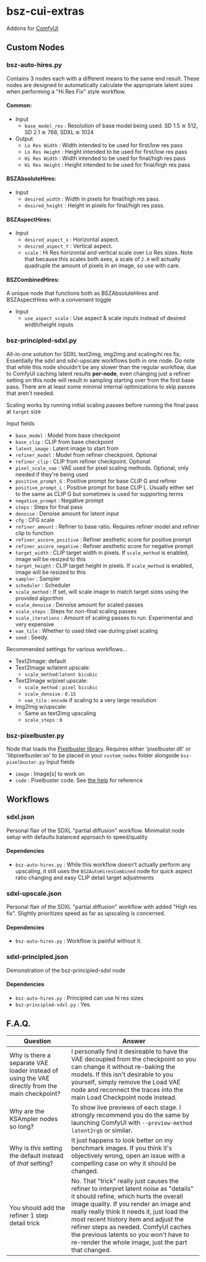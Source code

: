 # bsz-cui-extras
Addons for [ComfyUI](https://github.com/comfyanonymous/ComfyUI)

## Custom Nodes

### bsz-auto-hires.py
Contains 3 nodes each with a different means to the same end result.
These nodes are designed to automatically calculate the appropriate latent sizes when performing a "Hi Res Fix" style workflow.

#### Common:
  - Input
    - `base_model_res` : Resolution of base model being used. SD 1.5 ≅ 512, SD 2.1 ≅ 768, SDXL ≅ 1024
  - Output
    - `Lo Res Width` : Width intended to be used for first/low res pass
    - `Lo Res Height` : Height intended to be used for first/low res pass
    - `Hi Res Width` : Width intended to be used for final/high res pass
    - `Hi Res Height` : Height intended to be used for final/high res pass

#### BSZAbsoluteHires:
  - Input
    - `desired_width` : Width in pixels for final/high res pass.
    - `desired_height` : Height in pixels for final/high res pass.

#### BSZAspectHires:
  - Input
    - `desired_aspect_x` : Horizontal aspect.
    - `desired_aspect_Y` : Vertical aspect.
    - `scale` : Hi Res horizontal and vertical scale over Lo Res sizes. Note that because this scales both axes, a scale of `2.0` will actually quadruple the amount of pixels in an image, so use with care.

#### BSZCombinedHires:
A unique node that functions both as BSZAbsoluteHires and BSZAspectHires with a convenient toggle
  - Input
    - `use_aspect_scale` : Use aspect & scale inputs instead of desired width/height inputs

### bsz-principled-sdxl.py
All-in-one solution for SDXL text2img, img2img and scaling/hi res fix. Essentially the sdxl and sdxl-upscale workflows both in one node. Do note that while this node shouldn't be any slower than the regular workflow, due to ComfyUI caching latent results **per-node**, even changing just a refiner setting on this node will result in sampling starting over from the first base pass. There are at least some minimal internal optimizations to skip passes that aren't needed.

Scaling works by running initial scaling passes before running the final pass at `target` size

Input fields
  - `base_model` : Model from base checkpoint
  - `base_clip` : CLIP from base checkpoint
  - `latent_image` : Latent image to start from
  - `refiner_model` : Model from refiner checkpoint. Optional
  - `refiner_clip` : CLIP from refiner checkpoint. Optional
  - `pixel_scale_vae` : VAE used for pixel scaling methods. Optional, only needed if they're being used
  - `positive_prompt_G` : Positive prompt for base CLIP G and refiner
  - `positive_prompt_L` : Positive prompt for base CLIP L. Usually either set to the same as CLIP G but sometimes is used for supporting terms
  - `negative_prompt` : Negative prompt
  - `steps` : Steps for final pass
  - `denoise` : Denoise amount for latent input
  - `cfg` : CFG scale
  - `refiner_amount` : Refiner to base ratio. Requires refiner model and refiner clip to function
  - `refiner_ascore_positive` : Refiner aesthetic score for positive prompt
  - `refiner_ascore_negative` : Refiner aesthetic score for negative prompt
  - `target_width` : CLIP target width in pixels. If `scale_method` is enabled, image will be resized to this
  - `target_height` : CLIP target height in pixels. If `scale_method` is enabled, image will be resized to this
  - `sampler` : Sampler
  - `scheduler` : Scheduler
  - `scale_method` : If set, will scale image to match target sizes using the provided algorithm
  - `scale_denoise` : Denoise amount for scaled passes
  - `scale_steps` : Steps for non-final scaling passes
  - `scale_iterations` : Amount of scaling passes to run. Experimental and very expensive
  - `vae_tile` : Whether to used tiled vae during pixel scaling
  - `seed` : Seedy.

Recommended settings for various workflows...

  - Text2Image: default
  - Text2Image w/latent upscale:
    - `scale_method`:`latent bicubic`
  - Text2Image w/pixel upscale:
    - `scale_method` : `pixel bicubic`
    - `scale_denoise` : `0.15`
    - `vae_tile` : `encode` if scaling to a very large resolution
  - Img2Img w/upscale:
    - Same as text2img upscaling
    - `scale_steps` : `0`

### bsz-pixelbuster.py
Node that loads the [Pixelbuster library](https://github.com/Beinsezii/pixelbuster). Requires either 'pixelbuster.dll' or 'libpixelbuster.so' to be placed in your `custom_nodes` folder alongside `bsz-pixelbuster.py`
Input fields
  - `image` : Image[s] to work on
  - `code` : Pixelbuster code. See [the help](https://github.com/Beinsezii/pixelbuster/blob/master/src/lib.rs#L10) for reference

## Workflows

### sdxl.json
Personal flair of the SDXL "partial diffusion" workflow. Minimalist node setup with defaults balanced approach to speed/quality

#### Dependencies
  - `bsz-auto-hires.py` : While this workflow doesn't actually perform any upscaling, it still uses the `BSZAutoHiresCombined` node for quick aspect ratio changing and easy CLIP detail target adjustments

### sdxl-upscale.json
Personal flair of the SDXL "partial diffusion" workflow with added "High res fix". Slightly prioritizes speed as far as upscaling is concerned.

#### Dependencies
  - `bsz-auto-hires.py` : Workflow is painful without it.

### sdxl-principled.json
Demonstration of the bsz-principled-sdxl node

#### Dependencies
  - `bsz-auto-hires.py` : Principled can use hi res sizes
  - `bsz-principled-sdxl.py` : Yes.


## F.A.Q.
Question|Answer
---|---
Why is there a separate VAE loader instead of using the VAE directly from the main checkpoint?|I personally find it desireable to have the VAE decoupled from the checkpoint so you can change it without re-baking the models. If this isn't desirable to you yourself, simply remove the Load VAE node and reconnect the traces into the main Load Checkpoint node instead.
Why are the KSAmpler nodes so long?|To show live previews of each stage. I strongly recommend you do the same by launching ComfyUI with `--preview-method latent2rgb` or similar.
Why is *this* setting the default instead of *that* setting?|It just happens to look better on my benchmark images. If you think it's objectively wrong, open an issue with a compelling case on why it should be changed.
You should add the refiner 1 step detail trick|No. That "trick" really just causes the refiner to interpret latent noise as "details" it should refine, which hurts the overall image quality. If you render an image and really really think it needs it, just load the most recent history item and adjust the refiner steps as needed. ComfyUI caches the previous latents so you won't have to re-render the whole image, just the part that changed.
